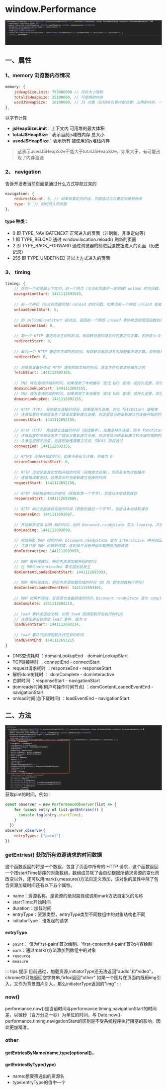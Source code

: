 # window.Performance

![Performance](../../.vuepress/public/pages/performase.jpg)

## 一、属性
### 1、memory 浏览器内存情况

```js
memory: {
    jsHeapSizeLimit: 793000000 // 内存大小限制
    totalJSHeapSize: 35100000, // 可使用的内存
    usedJSHeapSize:  16100000, // JS 对象（包括V8引擎内部对象）占用的内存，一定小于 totalJSHeapSize
},
```

以字节计算
+ **jsHeapSizeLimit**：上下文内 可用堆的最大体积
+ **totalJSHeapSize**：表示当前js堆栈内存 总大小
+ **usedJSHeapSize**：表示所有 被使用的js堆栈内存

>这表示usedJSHeapSize不能大于totalJSHeapSize，如果大于，有可能出现了内存泄漏

### 2、 navigation 
告诉开发者当前页面是通过什么方式导航过来的

```js
navigation: {
    redirectCount: 0, // 如果有重定向的话，页面通过几次重定向跳转而来
    type: 0  // 如何进入的页面
},
```
#### type 种类：
+  0   即 TYPE_NAVIGATENEXT 正常进入的页面（非刷新、非重定向等）
+  1   即 TYPE_RELOAD       通过 window.location.reload() 刷新的页面
+  2   即 TYPE_BACK_FORWARD 通过浏览器的前进后退按钮进入的页面（历史记录）
+  255 即 TYPE_UNDEFINED    非以上方式进入的页面

### 3、 timing

```js
timing: {
    // 在同一个浏览器上下文中，前一个网页（与当前页面不一定同域）unload 的时间戳，如果无前一个网页 unload ，则与 fetchStart 值相等
    navigationStart: 1441112691935,

    // 前一个网页（与当前页面同域）unload 的时间戳，如果无前一个网页 unload 或者前一个网页与当前页面不同域，则值为 0
    unloadEventStart: 0,

    // 和 unloadEventStart 相对应，返回前一个网页 unload 事件绑定的回调函数执行完毕的时间戳
    unloadEventEnd: 0,

    // 第一个 HTTP 重定向发生时的时间。有跳转且是同域名内的重定向才算，否则值为 0 
    redirectStart: 0,

    // 最后一个 HTTP 重定向完成时的时间。有跳转且是同域名内部的重定向才算，否则值为 0 
    redirectEnd: 0,

    // 浏览器准备好使用 HTTP 请求抓取文档的时间，这发生在检查本地缓存之前
    fetchStart: 1441112692155,

    // DNS 域名查询开始的时间，如果使用了本地缓存（即无 DNS 查询）或持久连接，则与 fetchStart 值相等
    domainLookupStart: 1441112692155,
    // DNS 域名查询完成的时间，如果使用了本地缓存（即无 DNS 查询）或持久连接，则与 fetchStart 值相等
    domainLookupEnd: 1441112692155,

    // HTTP（TCP） 开始建立连接的时间，如果是持久连接，则与 fetchStart 值相等
    // 注意如果在传输层发生了错误且重新建立连接，则这里显示的是新建立的连接开始的时间
    connectStart: 1441112692155,

    // HTTP（TCP） 完成建立连接的时间（完成握手），如果是持久连接，则与 fetchStart 值相等
    // 注意如果在传输层发生了错误且重新建立连接，则这里显示的是新建立的连接完成的时间
    // 注意这里握手结束，包括安全连接建立完成、SOCKS 授权通过
    connectEnd: 1441112692155,

    // HTTPS 连接开始的时间，如果不是安全连接，则值为 0
    secureConnectionStart: 0,

    // HTTP 请求读取真实文档开始的时间（完成建立连接），包括从本地读取缓存
    // 连接错误重连时，这里显示的也是新建立连接的时间
    requestStart: 1441112692158,

    // HTTP 开始接收响应的时间（获取到第一个字节），包括从本地读取缓存
    responseStart: 1441112692686,

    // HTTP 响应全部接收完成的时间（获取到最后一个字节），包括从本地读取缓存
    responseEnd: 1441112692687,

    // 开始解析渲染 DOM 树的时间，此时 Document.readyState 变为 loading，并将抛出 readystatechange 相关事件
    domLoading: 1441112692690,

    // 完成解析 DOM 树的时间，Document.readyState 变为 interactive，并将抛出 readystatechange 相关事件
    // 注意只是 DOM 树解析完成，这时候并没有开始加载网页内的资源
    domInteractive: 1441112693093,

    // DOM 解析完成后，网页内资源加载开始的时间
    // 在 DOMContentLoaded 事件抛出前发生
    domContentLoadedEventStart: 1441112693093,

    // DOM 解析完成后，网页内资源加载完成的时间（如 JS 脚本加载执行完毕）
    domContentLoadedEventEnd: 1441112693101,

    // DOM 树解析完成，且资源也准备就绪的时间，Document.readyState 变为 complete，并将抛出 readystatechange 相关事件
    domComplete: 1441112693214,

    // load 事件发送给文档，也即 load 回调函数开始执行的时间
    // 注意如果没有绑定 load 事件，值为 0
    loadEventStart: 1441112693214,
    
    // load 事件的回调函数执行完毕的时间
    loadEventEnd: 1441112693215
}
```

+ DNS查询耗时 ：domainLookupEnd - domainLookupStart
+ TCP链接耗时 ：connectEnd - connectStart
+ request请求耗时 ：responseEnd - responseStart
+ 解析dom树耗时 ： domComplete - domInteractive
+ 白屏时间 ：responseStart - navigationStart
+ domready时间(用户可操作时间节点) ：domContentLoadedEventEnd - navigationStart
+ onload时间(总下载时间) ：loadEventEnd - navigationStart

<!-- 1. DNS解析耗时: domainLookupEnd - domainLookupStart
2. TCP连接耗时: connectEnd - connectStart
3. SSL安全连接耗时: connectEnd - secureConnectionStart
4. 网络请求耗时(TTFB): responseStart - requestStart
5. 数据传输耗时: responseEnd - responseStart
6. DOM解析耗时: domInteractive - responseEnd
7. 资源加载耗时: loadEventStart - domContentLoadedEventEnd
8. 首包时间: responseStart - domainLookupStart
9. 首次渲染时间 / 白屏时间: responseEnd - fetchStart
10. 首次可交互时间: domInteractive - fetchStart
11. DOM Ready时间: domContentLoadEventEnd - fetchStart
12. 页面完全加载时间: loadEventStart - fetchStart -->




## 二、方法
![方法](../../.vuepress/public/pages/performance.jpg)
获取pint的时间，例如：
```js
const observer = new PerformanceObserver(list => {
    for (const entry of list.getEntries()) {
      console.log(entry.startTime);
    }
  })
observer.observe({
    entryTypes: ["paint"]
})
```

### getEntries() 获取所有资源请求的时间数据
这个函数返回的将是一个数组，包含了页面中所有的 HTTP 请求，这个函数返回一个按startTime排序的对象数组，数组成员除了会自动根据所请求资源的变化而改变以外，还可以用mark(),measure()方法自定义添加，该对象的属性中除了包含资源加载时间还有以下五个属性。


+ name：资源名称，是资源的绝对路径或调用mark方法自定义的名称
+ startTime:开始时间
+ duration：加载时间
+ entryType：资源类型，entryType类型不同数组中的对象结构也不同
+ initiatorType：谁发起的请求

#### entryType  

+ `paint`： 值为first-paint’首次绘制、'first-contentful-paint’首次内容绘制
+ `mark`：通过mark()方法添加到数组中的对象
+ `resource`
+ `measure`

::: tips 提示
目前通过，加载资源,initiatorType还无法返回"audio"和"video"，chrome中只能返回空字符串,firfox返回"other"
如果一个图片在页面内既用img引入，又作为背景图片引入，那么initiatorType返回的"img"
:::


### now()  
performance.now()是当前时间与performance.timing.navigationStart的时间差，以微秒（百万分之一秒）为单位的时间，与 Date.now()-performance.timing.navigationStart的区别是不受系统程序执行阻塞的影响，因此更加精准。

### other
#### getEntriesByName(name,type[optional])，
#### getEntriesByType(type)

+ name:想要筛选出的资源名
+ type:entryType的值中一个